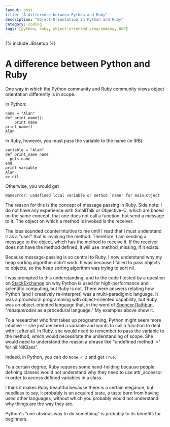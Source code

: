 ```yaml
---
layout: post
title: "A difference between Python and Ruby"
description: "Object-Orientation in Python and Ruby"
category: coding
tags: [python, ruby, object-oriented programming, OOP]
---
```

{% include JB/setup %}

# A difference between Python and Ruby
One way in which the Python community and Ruby community views object orientation
differently is in scope.

In Python:

    name = "Alan"
    def print_name():
        print name
    print_name()
    Alan

In Ruby, however, you must pass the variable to the name (in IRB):

    variable = "Alan"
    def print_name name
      puts name
    end
    print variable
    Alan
    => nil

Otherwise, you would get

    NameError: undefined local variable or method `name' for main:Object

The reason for this is the concept of message passing in Ruby. Side note: I do not
have any experience with SmallTalk or Objective-C, which are based on the same concept,
that one does not call a function, but send a message to it. The object on which
a method is invoked is the receiver.

The idea sounded counterintuitive to me until I read that I must understand it as
a "user" that is invoking the method. Therefore, I am sending a message to the object,
which has the method to receive it. If the receiver does not have the method defined, 
it will use :method_missing, if it exists.

Because message-passing is so central to Ruby, I now understand why my
heap sorting algorithm didn't work. It was because I failed to pass objects
to objects, so the heap sorting algorithm was trying to sort nil.

I was prompted to this understanding, and to the code I tested by a question
on [StackExchange](http://programmers.stackexchange.com/questions/138643/why-is-python-used-for-high-performance-scientific-computing-but-ruby-isnt) on why Python
is used for high-performance and scientific computing, but Ruby is not. There were
answers relating how Python (and I creatively re-interpret) was a multi-paradigmic
language. It was a procedural programming with object-oriented capability, but
Ruby was an object-oriented language that, in the word of 
[Spencer Rathbun](http://programmers.stackexchange.com/a/138655),
\"_masquerades_ as a procedural language." My examples above show it.

To a researcher who first takes up programming, Python might seem more intuitive -- 
she just declared a variable and wants to call a function to deal with it after all.
In Ruby,
she would need to remember to pass the variable to the method, which
would necessitate the understanding of scope. She would need to understand 
the reason a phrase like "undefined method \`<' for nil:NilClass".

Indeed, in Python, you can do `None < 3` and get `True`.

To a certain degree, Ruby requires some hand-holding because people defining classes
would not understand why they need to use attr_accessor in order to access
defined variables in a class.

I think it makes Ruby beautiful because there is a certain elegance, but needless
to say, it probably is an acquired taste, a taste born from having used other 
languages, without which you probably would not understand why things
are the way they are.

Python's "one obvious way to do something" is probably to its benefits for
beginners.